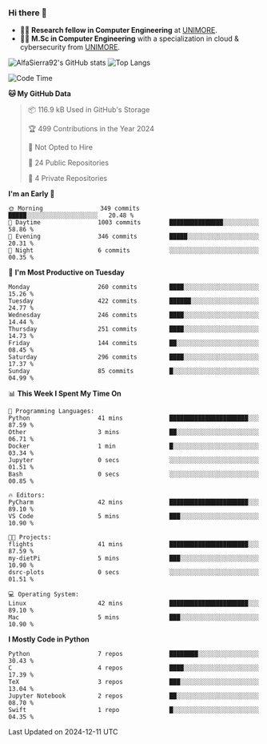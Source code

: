 ### Hi there 👋
- 👨‍💻 **Research fellow in Computer Engineering** at [UNIMORE](https://international.unimore.it/).
- 👨‍🎓 **M.Sc in Computer Engineering** with a specialization in cloud & cybersecurity from [UNIMORE](https://international.unimore.it/).


![AlfaSierra92's GitHub stats](https://github-readme-stats.vercel.app/api?username=AlfaSierra92&theme=nord)
![Top Langs](https://github-readme-stats.vercel.app/api/top-langs/?username=AlfaSierra92&theme=nord&layout=compact)

<!--START_SECTION:waka-->
![Code Time](http://img.shields.io/badge/Code%20Time-210%20hrs%2038%20mins-blue)

**🐱 My GitHub Data** 

> 📦 116.9 kB Used in GitHub's Storage 
 > 
> 🏆 499 Contributions in the Year 2024
 > 
> 🚫 Not Opted to Hire
 > 
> 📜 24 Public Repositories 
 > 
> 🔑 4 Private Repositories 
 > 
**I'm an Early 🐤** 

```text
🌞 Morning                349 commits         █████░░░░░░░░░░░░░░░░░░░░   20.48 % 
🌆 Daytime                1003 commits        ███████████████░░░░░░░░░░   58.86 % 
🌃 Evening                346 commits         █████░░░░░░░░░░░░░░░░░░░░   20.31 % 
🌙 Night                  6 commits           ░░░░░░░░░░░░░░░░░░░░░░░░░   00.35 % 
```
📅 **I'm Most Productive on Tuesday** 

```text
Monday                   260 commits         ████░░░░░░░░░░░░░░░░░░░░░   15.26 % 
Tuesday                  422 commits         ██████░░░░░░░░░░░░░░░░░░░   24.77 % 
Wednesday                246 commits         ████░░░░░░░░░░░░░░░░░░░░░   14.44 % 
Thursday                 251 commits         ████░░░░░░░░░░░░░░░░░░░░░   14.73 % 
Friday                   144 commits         ██░░░░░░░░░░░░░░░░░░░░░░░   08.45 % 
Saturday                 296 commits         ████░░░░░░░░░░░░░░░░░░░░░   17.37 % 
Sunday                   85 commits          █░░░░░░░░░░░░░░░░░░░░░░░░   04.99 % 
```


📊 **This Week I Spent My Time On** 

```text
💬 Programming Languages: 
Python                   41 mins             ██████████████████████░░░   87.59 % 
Other                    3 mins              ██░░░░░░░░░░░░░░░░░░░░░░░   06.71 % 
Docker                   1 min               █░░░░░░░░░░░░░░░░░░░░░░░░   03.34 % 
Jupyter                  0 secs              ░░░░░░░░░░░░░░░░░░░░░░░░░   01.51 % 
Bash                     0 secs              ░░░░░░░░░░░░░░░░░░░░░░░░░   00.85 % 

🔥 Editors: 
PyCharm                  42 mins             ██████████████████████░░░   89.10 % 
VS Code                  5 mins              ███░░░░░░░░░░░░░░░░░░░░░░   10.90 % 

🐱‍💻 Projects: 
flights                  41 mins             ██████████████████████░░░   87.59 % 
my-dietPi                5 mins              ███░░░░░░░░░░░░░░░░░░░░░░   10.90 % 
dsrc-plots               0 secs              ░░░░░░░░░░░░░░░░░░░░░░░░░   01.51 % 

💻 Operating System: 
Linux                    42 mins             ██████████████████████░░░   89.10 % 
Mac                      5 mins              ███░░░░░░░░░░░░░░░░░░░░░░   10.90 % 
```

**I Mostly Code in Python** 

```text
Python                   7 repos             ████████░░░░░░░░░░░░░░░░░   30.43 % 
C                        4 repos             ████░░░░░░░░░░░░░░░░░░░░░   17.39 % 
TeX                      3 repos             ███░░░░░░░░░░░░░░░░░░░░░░   13.04 % 
Jupyter Notebook         2 repos             ██░░░░░░░░░░░░░░░░░░░░░░░   08.70 % 
Swift                    1 repo              █░░░░░░░░░░░░░░░░░░░░░░░░   04.35 % 
```




 Last Updated on 2024-12-11 UTC
<!--END_SECTION:waka-->

<!--
**AlfaSierra92/AlfaSierra92** is a ✨ _special_ ✨ repository because its `README.md` (this file) appears on your GitHub profile.

Here are some ideas to get you started:

- 🔭 I’m currently working on ...
- 🌱 I’m currently learning ...
- 👯 I’m looking to collaborate on ...
- 🤔 I’m looking for help with ...
- 💬 Ask me about ...
- 📫 How to reach me: ...
- 😄 Pronouns: ...
- ⚡ Fun fact: ...
-->
